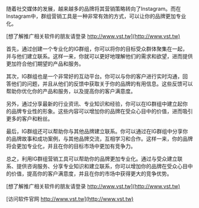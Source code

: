 随着社交媒体的发展，越来越多的品牌将其营销策略转向了Instagram。而在Instagram中，群组营销工具是一种非常有效的方式，可以让你的品牌更加专业化。

[想了解推广相关软件的朋友请登录 http://www.vst.tw](http://www.vst.tw)

首先，通过创建一个专业化的IG群组，你可以将你的目标受众群体聚集在一起，并与他们建立联系。这样一来，你就可以更好地理解他们的需求和欲望，进而提供更加符合他们期望的产品和服务。

其次，IG群组也是一个非常好的互动平台。你可以与你的客户进行实时沟通，回答他们的问题，并且从他们的反馈中获取关于你的品牌的有用信息。这些反馈可以帮助你优化你的产品和服务，以及提高你的客户满意度。

另外，通过分享最新的行业资讯、专业知识和经验，你可以在IG群组中建立起你的品牌专业性的形象。这些内容可以增加你的品牌在受众心目中的价值，进而吸引更多的客户和粉丝。

最后，IG群组还可以帮助你与其他品牌建立联系。你可以通过在IG群组中分享你的品牌故事和成功案例，与其他品牌交流，互相学习和合作。这样一来，你的品牌将会更加专业化，并且在你的目标市场中更加有竞争力。

总之，利用IG群组营销工具可以帮助你的品牌更加专业化。通过与受众建立联系、提供咨询服务、分享专业知识和建立联系，你可以增加你的品牌在受众心目中的价值，提高你的客户满意度，并且在你的市场中获得更大的竞争优势。

[想了解推广相关软件的朋友请登录 http://www.vst.tw](http://www.vst.tw)


[访问软件官网 http://www.vst.tw](http://www.vst.tw)
